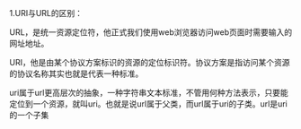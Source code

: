 1.URI与URL的区别：

URL，是统一资源定位符，他正式我们使用web浏览器访问web页面时需要输入的网址地址。

URI，他是由某个协议方案标识的资源的定位标识符。协议方案是指访问某个资源的协议名称其实也就是代表一种标准。

uri属于url更高层次的抽象，一种字符串文本标准，不管用何种方法表示，只要能定位到一个资源，就叫uri。也就是说url属于父类，而url属于uri的子类。url是uri的一个子集

